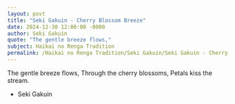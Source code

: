 ```yaml
---
layout: post
title: "Seki Gakuin - Cherry Blossom Breeze"
date: 2024-12-30 12:00:00 -0000
author: Seki Gakuin
quote: "The gentle breeze flows,"
subject: Haikai no Renga Tradition
permalink: /Haikai no Renga Tradition/Seki Gakuin/Seki Gakuin - Cherry Blossom Breeze
---
```


The gentle breeze flows,
Through the cherry blossoms,
Petals kiss the stream.

- Seki Gakuin
